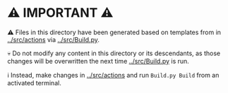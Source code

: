 # ⚠️ IMPORTANT ⚠️

⚠️ Files in this directory have been generated based on templates from in [../src/actions](../src/actions) via [../src/Build.py](../src/Build.py).

💀 Do not modify any content in this directory or its descendants, as those changes will be overwritten the next time [../src/Build.py](../src/Build.py) is run.

ℹ️ Instead, make changes in [../src/actions](../src/actions) and run `Build.py Build` from an activated terminal.
